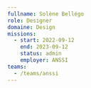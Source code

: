 ```yaml
---
fullname: Solène Bellégo
role: Designer
domaine: Design
missions:
  - start: 2022-09-12
    end: 2023-09-12
    status: admin
    employer: ANSSI
teams:
  - /teams/anssi
---
```


